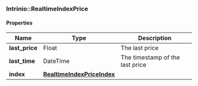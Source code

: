 

[//]: # (CLASS:Intrinio::RealtimeIndexPrice)

[//]: # (KIND:object)

### Intrinio::RealtimeIndexPrice

#### Properties

[//]: # (START_DEFINITION)

Name | Type | Description
------------ | ------------- | -------------
**last_price** | Float | The last price &nbsp;
**last_time** | DateTime | The timestamp of the last price &nbsp;
**index** | [**RealtimeIndexPriceIndex**](RealtimeIndexPriceIndex.md) |  &nbsp;

[//]: # (END_DEFINITION)


[//]: # (CONTAINED_CLASS:Intrinio::RealtimeIndexPriceIndex)



